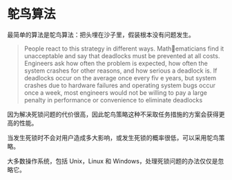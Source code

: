 # 鸵鸟算法

最简单的算法是鸵鸟算法：把头埋在沙子里，假装根本没有问题发生。

> People react to this strategy in different ways. Mathematicians find it unacceptable and say that deadlocks must be prevented at all costs. Engineers ask how often the problem is expected, how often the system crashes for other reasons, and how serious a deadlock is. If deadlocks occur on the average once every fiv e years, but system crashes due to hardware failures and operating system bugs occur once a week, most engineers would not be willing to pay a large penalty in performance or convenience to eliminate deadlocks

因为解决死锁问题的代价很高，因此鸵鸟策略这种不采取任务措施的方案会获得更高的性能。

当发生死锁时不会对用户造成多大影响，或发生死锁的概率很低，可以采用鸵鸟策略。

大多数操作系统，包括 Unix，Linux 和 Windows，处理死锁问题的办法仅仅是忽略它。

